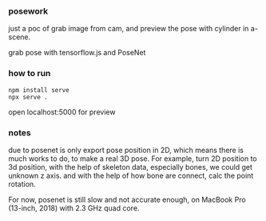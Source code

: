 ### posework

just a poc of grab image from cam,
and preview the pose with cylinder in a-scene.

grab pose with tensorflow.js and PoseNet

### how to run
```
npm install serve
npx serve .
```
open localhost:5000 for preview

### notes
due to posenet is only export pose position in 2D,
which means there is much works to do, to make a real 3D pose.
For example, 
turn 2D position to 3d position, 
with the help of skeleton data, especially bones, we could get unknown z axis.
and with the help of how bone are connect, calc the point rotation.

For now, posenet is still slow and not accurate enough, 
on MacBook Pro (13-inch, 2018) with 2.3 GHz quad core.

